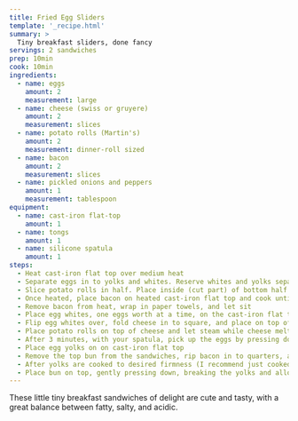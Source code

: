 ```yaml
---
title: Fried Egg Sliders
template: '_recipe.html'
summary: >
  Tiny breakfast sliders, done fancy
servings: 2 sandwiches
prep: 10min
cook: 10min
ingredients:
  - name: eggs
    amount: 2
    measurement: large
  - name: cheese (swiss or gruyere)
    amount: 2
    measurement: slices
  - name: potato rolls (Martin's)
    amount: 2
    measurement: dinner-roll sized
  - name: bacon
    amount: 2
    measurement: slices
  - name: pickled onions and peppers
    amount: 1
    measurement: tablespoon
equipment:
  - name: cast-iron flat-top
    amount: 1
  - name: tongs
    amount: 1
  - name: silicone spatula
    amount: 1
steps:
  - Heat cast-iron flat top over medium heat
  - Separate eggs in to yolks and whites. Reserve whites and yolks separately from each other, and separately for each egg
  - Slice potato rolls in half. Place inside (cut part) of bottom half on cutting board, with the inside (cut part) of top half resting on top
  - Once heated, place bacon on heated cast-iron flat top and cook until crispy but not burnt
  - Remove bacon from heat, wrap in paper towels, and let sit
  - Place egg whites, one eggs worth at a time, on the cast-iron flat top and fry for about 3 minutes
  - Flip egg whites over, fold cheese in to square, and place on top of egg whites
  - Place potato rolls on top of cheese and let steam while cheese melts and eggs finish
  - After 3 minutes, with your spatula, pick up the eggs by pressing down on the top bun, sliding spatula underneath, and lifting up. Place egg sandwich on cutting board by taking the top of the roll and sliding the egg off the spatula by pressing between both halfs of the roll and placing bottom-roll down
  - Place egg yolks on on cast-iron flat top
  - Remove the top bun from the sandwiches, rip bacon in to quarters, and place one slice of bacon on each sandwich. Top the bacon with one half tablespoon of pickled onions and peppers per sandwich
  - After yolks are cooked to desired firmness (I recommend just cooked and still runny), gently pick the yolk up ensuring it doesn't break, and place it on top of the onions and peppers
  - Place bun on top, gently pressing down, breaking the yolks and allowing it to cascade over the sandwiches
---
```

These little tiny breakfast sandwiches of delight are cute and tasty, with a great balance between fatty, salty, and acidic.
